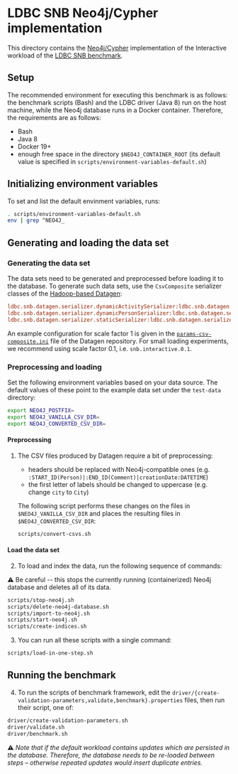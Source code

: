 # LDBC SNB Neo4j/Cypher implementation

This directory contains the [Neo4j/Cypher](http://www.opencypher.org/) implementation of the Interactive workload of the [LDBC SNB benchmark](https://github.com/ldbc/ldbc_snb_docs).

## Setup

The recommended environment for executing this benchmark is as follows: the benchmark scripts (Bash) and the LDBC driver (Java 8) run on the host machine, while the Neo4j database runs in a Docker container. Therefore, the requirements are as follows:

* Bash
* Java 8
* Docker 19+
* enough free space in the directory `$NEO4J_CONTAINER_ROOT` (its default value is specified in `scripts/environment-variables-default.sh`)

## Initializing environment variables

To set and list the default envinment variables, runs:

```bash
. scripts/environment-variables-default.sh
env | grep ^NEO4J_
```

## Generating and loading the data set

### Generating the data set

The data sets need to be generated and preprocessed before loading it to the database. To generate such data sets, use the `CsvComposite` serializer classes of the [Hadoop-based Datagen](https://github.com/ldbc/ldbc_snb_datagen_hadoop):

```ini
ldbc.snb.datagen.serializer.dynamicActivitySerializer:ldbc.snb.datagen.serializer.snb.csv.dynamicserializer.activity.CsvCompositeDynamicActivitySerializer
ldbc.snb.datagen.serializer.dynamicPersonSerializer:ldbc.snb.datagen.serializer.snb.csv.dynamicserializer.person.CsvCompositeDynamicPersonSerializer
ldbc.snb.datagen.serializer.staticSerializer:ldbc.snb.datagen.serializer.snb.csv.staticserializer.CsvCompositeStaticSerializer
```

An example configuration for scale factor 1 is given in the [`params-csv-composite.ini`](https://github.com/ldbc/ldbc_snb_datagen_hadoop/blob/main/params-csv-composite.ini) file of the Datagen repository. For small loading experiments, we recommend using scale factor 0.1, i.e. `snb.interactive.0.1`.

### Preprocessing and loading

Set the following environment variables based on your data source. The default values of these point to the example data set under the `test-data` directory:

```bash
export NEO4J_POSTFIX=
export NEO4J_VANILLA_CSV_DIR=
export NEO4J_CONVERTED_CSV_DIR=
```
#### Preprocessing

1. The CSV files produced by Datagen require a bit of preprocessing:

    * headers should be replaced with Neo4j-compatible ones (e.g. `:START_ID(Person)|:END_ID(Comment)|creationDate:DATETIME`)
    * the first letter of labels should be changed to uppercase (e.g. change `city` to `City`)

    The following script performs these changes on the files in `$NEO4J_VANILLA_CSV_DIR` and places the resulting files in `$NEO4J_CONVERTED_CSV_DIR`:

    ```bash
    scripts/convert-csvs.sh
    ```

#### Load the data set

2. To load and index the data, run the following sequence of commands:

:warning: Be careful -- this stops the currently running (containerized) Neo4j database and deletes all of its data.

```bash
scripts/stop-neo4j.sh
scripts/delete-neo4j-database.sh
scripts/import-to-neo4j.sh
scripts/start-neo4j.sh
scripts/create-indices.sh
```

3. You can run all these scripts with a single command:

```bash
scripts/load-in-one-step.sh
```

## Running the benchmark

4. To run the scripts of benchmark framework, edit the `driver/{create-validation-parameters,validate,benchmark}.properties` files, then run their script, one of:

```bash
driver/create-validation-parameters.sh
driver/validate.sh
driver/benchmark.sh
```

:warning: *Note that if the default workload contains updates which are persisted in the database. Therefore, the database needs to be re-loaded between steps – otherwise repeated updates would insert duplicate entries.*
